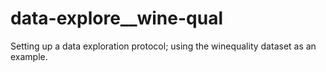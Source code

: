 # data-explore__wine-qual
Setting up a data exploration protocol; using the winequality dataset as an example.
